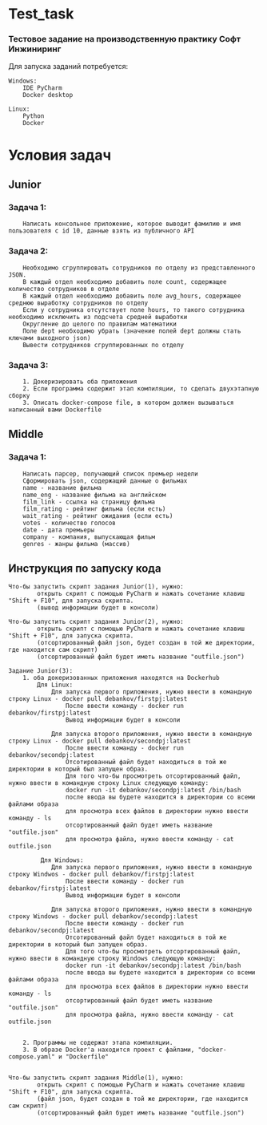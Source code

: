 # Test_task
<h3>
Тестовое задание на производственную практику Софт Инжиниринг
</h3>
Для запуска заданий потребуется: 

    Windows:
        IDE PyCharm
        Docker desktop
        
    Linux:
        Python
        Docker
     

<h1>
Условия задач
</h1>

<h2>
Junior
</h2>

<h3>Задача 1:</h3>
    
        Написать консольное приложение, которое выводит фамилию и имя пользователя с id 10, данные взять из публичного API
        
<h3>Задача 2:</h3>
    
        Необходимо сгруппировать сотрудников по отделу из представленного JSON. 
        В каждый отдел необходимо добавить поле count, содержащее количество сотрудников в отделе
        В каждый отдел необходимо добавить поле avg_hours, содержащее среднюю выработку сотрудников по отделу
        Если у сотрудника отсутствует поле hours, то такого сотрудника необходимо исключить из подсчета средней выработки
        Округление до целого по правилам математики
        Поле dept необходимо убрать (значение полей dept должны стать ключами выходного json)
        Вывести сотрудников сгруппированных по отделу
 
<h3>Задача 3:</h3>
    
        1. Докеризировать оба приложения
        2. Если программа содержит этап компиляции, то сделать двухэтапную сборку
        3. Описать docker-compose file, в котором должен вызываться написанный вами Dockerfile
    
    
<h2>
Middle
</h2>

<h3>Задача 1:</h3>

        Написать парсер, получающий список премьер недели
        Сформировать json, содержащий данные о фильмах
        name - название фильма
        name_eng - название фильма на английском
        film_link - ссылка на страницу фильма
        film_rating - рейтинг фильма (если есть)
        wait_rating - рейтинг ожидания (если есть)
        votes - количество голосов
        date - дата премьеры
        company - компания, выпускающая фильм
        genres - жанры фильма (массив)
    
<h2>
Инструкция по запуску кода
</h2>

    Что-бы запустить скрипт задания Junior(1), нужно:
            открыть скрипт с помощью PyCharm и нажать сочетание клавиш "Shift + F10", для запуска скрипта. 
            (вывод информации будет в консоли)    
        
    Что-бы запустить скрипт задания Junior(2), нужно:
            открыть скрипт с помощью PyCharm и нажать сочетание клавиш "Shift + F10", для запуска скрипта.
            (отсортированный файл json, будет создан в той же директории, где находится сам скрипт)
            (отсортированный файл будет иметь название "outfile.json")
       
    Задание Junior(3):
        1. оба докеризованных приложения находятся на Dockerhub
            Для Linux:
                Для запуска первого приложения, нужно ввести в командную строку Linux - docker pull debankov/firstpj:latest
                    После ввести команду - docker run debankov/firstpj:latest
                    Вывод информации будет в консоли
                    
                Для запуска второго приложения, нужно ввести в командную строку Linux - docker pull debankov/secondpj:latest
                    После ввести команду - docker run debankov/secondpj:latest
                    Отсотированный файл будет находиться в той же директории в который был запущен образ. 
                    Для того что-бы просмотреть отсортированный файл, нужно ввести в командную строку Linux следующую команду:
                    docker run -it debankov/secondpj:latest /bin/bash
                    после ввода вы будете находится в директории со всеми файлами образа
                    для просмотра всех файлов в директории нужно ввести команду - ls
                    отсортированный файл будет иметь название "outfile.json"
                    для просмотра файла, нужно ввести команду - cat outfile.json
                    
             Для Windows:
                Для запуска первого приложения, нужно ввести в командную строку Windwos - docker pull debankov/firstpj:latest
                    После ввести команду - docker run debankov/firstpj:latest
                    Вывод информации будет в консоли
                    
                Для запуска второго приложения, нужно ввести в командную строку Windows - docker pull debankov/secondpj:latest
                    После ввести команду - docker run debankov/secondpj:latest
                    Отсотированный файл будет находиться в той же директории в который был запущен образ. 
                    Для того что-бы просмотреть отсортированный файл, нужно ввести в командную строку Windows следующую команду:
                    docker run -it debankov/secondpj:latest /bin/bash
                    после ввода вы будете находится в директории со всеми файлами образа
                    для просмотра всех файлов в директории нужно ввести команду - ls
                    отсортированный файл будет иметь название "outfile.json"
                    для просмотра файла, нужно ввести команду - cat outfile.json

            
        2. Программы не содержат этапа компиляции.
        3. В образе Docker'a находится проект с файлами, "docker-compose.yaml" и "Dockerfile"
    
    
    Что-бы запустить скрипт задания Middle(1), нужно:
            открыть скрипт с помощью PyCharm и нажать сочетание клавиш "Shift + F10", для запуска скрипта.
            (файл json, будет создан в той же директории, где находится сам скрипт)
            (отсортированный файл будет иметь название "outfile.json")
    
    





